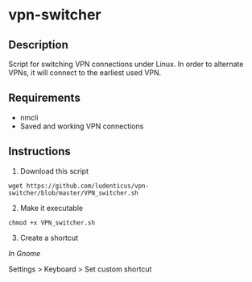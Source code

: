 # vpn-switcher

## Description

Script for switching VPN connections under Linux. In order to alternate VPNs, it will connect to the earliest used VPN. 


## Requirements

* nmcli
* Saved and working VPN connections


## Instructions

1. Download this script

  `wget https://github.com/ludenticus/vpn-switcher/blob/master/VPN_switcher.sh`
  
2. Make it executable

  `chmod +x VPN_switcher.sh`

3. Create a shortcut

  *In Gnome*
  
  Settings > Keyboard > Set custom shortcut

